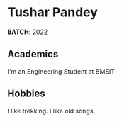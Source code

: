 # Tushar Pandey
**BATCH**: 2022

## Academics 
I'm an Engineering Student at BMSIT

## Hobbies
I like trekking. I like old songs.
